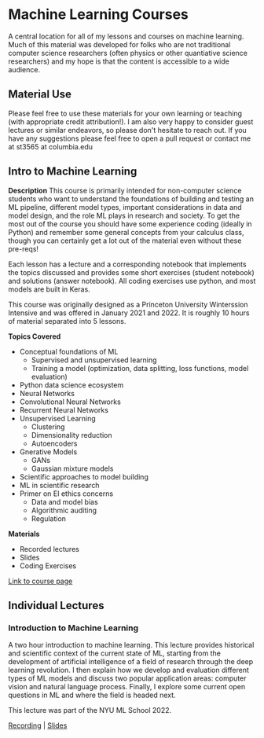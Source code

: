 # Machine Learning Courses
A central location for all of my lessons and courses on machine learning. Much of this material was developed for folks who are not traditional computer science researchers (often physics or other quantiative science researchers) and my hope is that the content is accessible to a wide audience. 

## Material Use
Please feel free to use these materials for your own learning or teaching (with appropriate credit attribution!). I am also very happy to consider guest lectures or similar endeavors, so please don't hesitate to reach out. If you have any suggestions please feel free to open a pull request or contact me at st3565 at columbia.edu

## Intro to Machine Learning
**Description**
This course is primarily intended for non-computer science students who want to understand the foundations of building and testing an ML pipeline, different model types, important considerations in data and model design, and the role ML plays in research and society. To get the most out of the course you should have some experience coding (ideally in Python) and remember some general concepts from your calculus class, though you can certainly get a lot out of the material even without these pre-reqs!

Each lesson has a lecture and a corresponding notebook that implements the topics discussed and provides some short exercises (student notebook) and solutions (answer notebook). All coding exercises use python, and most models are built in Keras.

This course was originally designed as a Princeton University Winterssion Intensive and was offered in January 2021 and 2022. It is roughly 10 hours of material separated into 5 lessons. 

**Topics Covered**
* Conceptual foundations of ML
  * Supervised and unsupervised learning
  * Training a model (optimization, data splitting, loss functions, model evaluation)
* Python data science ecosystem
* Neural Networks
* Convolutional Neural Networks
* Recurrent Neural Networks
* Unsupervised Learning
  * Clustering
  * Dimensionality reduction
  * Autoencoders
* Gnerative Models
  * GANs
  * Gaussian mixture models
* Scientific approaches to model building
* ML in scientific research
* Primer on EI ethics concerns
  * Data and model bias
  * Algorithmic auditing
  * Regulation

**Materials**
* Recorded lectures
* Slides
* Coding Exercises

[Link to course page]([url](https://github.com/savvy379/intro_to_ml#material-use))

## Individual Lectures

### Introduction to Machine Learning 
A two hour introduction to machine learning. This lecture provides historical and scientific context of the current state of ML, starting from the development of artificial intelligence of a field of research through the deep learning revolution. I then explain how we develop and evaluation different types of ML models and discuss two popular application areas: computer vision and natural language process. Finally, I explore some current open questions in ML and where the field is headed next. 

This lecture was part of the NYU ML School 2022.

[Recording]([url](https://www.youtube.com/watch?v=MtOrp-JDI2Y&ab_channel=NYUAISchool)https://www.youtube.com/watch?v=MtOrp-JDI2Y&ab_channel=NYUAISchool) | [Slides]([url](https://drive.google.com/file/d/11rysxxIm1lc4k2b-xcZrnKrh9y7KvJuG/view)https://drive.google.com/file/d/11rysxxIm1lc4k2b-xcZrnKrh9y7KvJuG/view)


